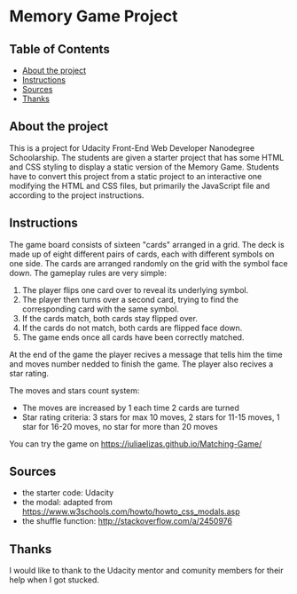# Memory Game Project

## Table of Contents

* [About the project](#abouttheproject)
* [Instructions](#instructions)
* [Sources](#sources)
* [Thanks](#thanks)

## About the project
 
  This is a project for Udacity Front-End Web Developer Nanodegree Schoolarship. The students are given a starter project that has some HTML and CSS styling to display a static version of the Memory Game. Students have to convert this project from a static project to an interactive one modifying the HTML and CSS files, but primarily the JavaScript file and according to the project instructions.
  
## Instructions

The game board consists of sixteen "cards" arranged in a grid. The deck is made up of eight different pairs of cards, each with different symbols on one side. The cards are arranged randomly on the grid with the symbol face down. The gameplay rules are very simple: 
 1. The player flips one card over to reveal its underlying symbol.
 2. The player then turns over a second card, trying to find the corresponding card with the same symbol.
 3. If the cards match, both cards stay flipped over.
 4. If the cards do not match, both cards are flipped face down.
 5. The game ends once all cards have been correctly matched.

At the end of the game the player recives a message that tells him the time and moves number nedded to finish the game. The player also recives a star rating.

The moves and stars count system:
  - The moves are increased by 1 each time 2 cards are turned
  - Star rating criteria: 3 stars for max 10 moves, 2 stars for 11-15 moves, 1 star for 16-20 moves, no star for more than 20 moves

You can try the game on https://iuliaelizas.github.io/Matching-Game/

## Sources
 - the starter code: Udacity
 - the modal: adapted from https://www.w3schools.com/howto/howto_css_modals.asp
 - the shuffle function: http://stackoverflow.com/a/2450976

## Thanks

I would like to thank to the Udacity mentor and comunity members for their help when I got stucked.  
